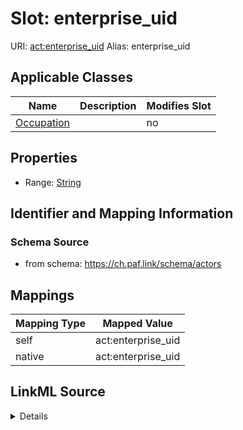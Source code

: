 

# Slot: enterprise_uid 



URI: [act:enterprise_uid](https://ch.paf.link/schema/actors/enterprise_uid)
Alias: enterprise_uid

<!-- no inheritance hierarchy -->





## Applicable Classes

| Name | Description | Modifies Slot |
| --- | --- | --- |
| [Occupation](Occupation.md) |  |  no  |






## Properties

* Range: [String](String.md)




## Identifier and Mapping Information






### Schema Source


* from schema: https://ch.paf.link/schema/actors




## Mappings

| Mapping Type | Mapped Value |
| ---  | ---  |
| self | act:enterprise_uid |
| native | act:enterprise_uid |




## LinkML Source

<details>
```yaml
name: enterprise_uid
from_schema: https://ch.paf.link/schema/actors
rank: 1000
alias: enterprise_uid
owner: Occupation
domain_of:
- Occupation
range: string

```
</details>